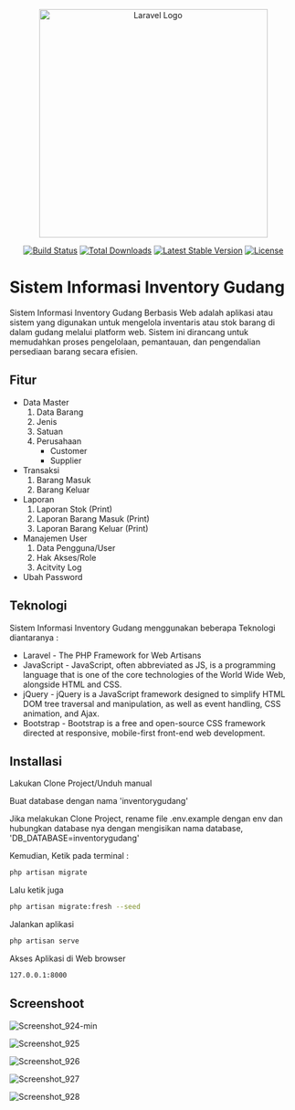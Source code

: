 <p align="center"><a href="https://laravel.com" target="_blank"><img src="https://raw.githubusercontent.com/laravel/art/master/logo-lockup/5%20SVG/2%20CMYK/1%20Full%20Color/laravel-logolockup-cmyk-red.svg" width="400" alt="Laravel Logo"></a></p>

<p align="center">
<a href="https://github.com/laravel/framework/actions"><img src="https://github.com/laravel/framework/workflows/tests/badge.svg" alt="Build Status"></a>
<a href="https://packagist.org/packages/laravel/framework"><img src="https://img.shields.io/packagist/dt/laravel/framework" alt="Total Downloads"></a>
<a href="https://packagist.org/packages/laravel/framework"><img src="https://img.shields.io/packagist/v/laravel/framework" alt="Latest Stable Version"></a>
<a href="https://packagist.org/packages/laravel/framework"><img src="https://img.shields.io/packagist/l/laravel/framework" alt="License"></a>
</p>

# Sistem Informasi Inventory Gudang


Sistem Informasi Inventory Gudang Berbasis Web adalah aplikasi atau sistem yang digunakan untuk mengelola inventaris atau stok barang di dalam gudang melalui platform web. Sistem ini dirancang untuk memudahkan proses pengelolaan, pemantauan, dan pengendalian persediaan barang secara efisien.


## Fitur
- Data Master
    1. Data Barang
    2. Jenis
    3. Satuan
    4. Perusahaan
        - Customer
        - Supplier
- Transaksi
    1. Barang Masuk
    2. Barang Keluar
- Laporan
    1. Laporan Stok (Print)
    2. Laporan Barang Masuk (Print)
    3. Laporan Barang Keluar (Print)
- Manajemen User
    1. Data Pengguna/User
    2. Hak Akses/Role
    3. Acitvity Log
- Ubah Password



## Teknologi

Sistem Informasi Inventory Gudang menggunakan beberapa Teknologi diantaranya :

- Laravel - The PHP Framework for Web Artisans
- JavaScript - JavaScript, often abbreviated as JS, is a programming language that is one of the core technologies of the World Wide Web, alongside HTML and CSS.
- jQuery - jQuery is a JavaScript framework designed to simplify HTML DOM tree traversal and manipulation, as well as event handling, CSS animation, and Ajax.
- Bootstrap - Bootstrap is a free and open-source CSS framework directed at responsive, mobile-first front-end web development. 


## Installasi

Lakukan Clone Project/Unduh manual 

Buat database dengan nama 'inventorygudang'

Jika melakukan Clone Project, rename file .env.example dengan env dan hubungkan
database nya dengan mengisikan nama database, 'DB_DATABASE=inventorygudang'


Kemudian, Ketik pada terminal :
```sh
php artisan migrate
```

Lalu ketik juga

```sh
php artisan migrate:fresh --seed
```

Jalankan aplikasi 

```sh
php artisan serve
```

Akses Aplikasi di Web browser 
```sh
127.0.0.1:8000
```



## Screenshoot
![Screenshot_924-min](https://github.com/dwipurnomo12/inventorygudang/assets/105181667/a1d872ba-c3fb-4fe8-8dcd-62032a56e240)

![Screenshot_925](https://github.com/dwipurnomo12/inventorygudang/assets/105181667/222bd666-0f6c-4814-b6c8-4b608164647d)

![Screenshot_926](https://github.com/dwipurnomo12/inventorygudang/assets/105181667/b7e9824b-c8b5-4078-8d7d-7b26ffaf5460)

![Screenshot_927](https://github.com/dwipurnomo12/inventorygudang/assets/105181667/a0d2ad61-b4a2-470b-b7d4-40679328b1b2)

![Screenshot_928](https://github.com/dwipurnomo12/inventorygudang/assets/105181667/d64360e9-8496-4f18-bee9-bf1f5223c792)



